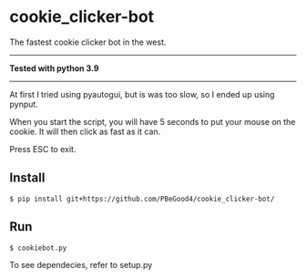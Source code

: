 # cookie_clicker-bot
The fastest cookie clicker bot in the west.

___

**Tested with python 3.9**

___

At first I tried using pyautogui, but is was too slow, so I ended up using pynput.

When you start the script, you will have 5 seconds to put your mouse on the cookie. It will then click as fast as it can.

Press ESC to exit.

## Install

```
$ pip install git+https://github.com/PBeGood4/cookie_clicker-bot/
```

## Run

```
$ cookiebot.py
```

To see dependecies, refer to setup.py
